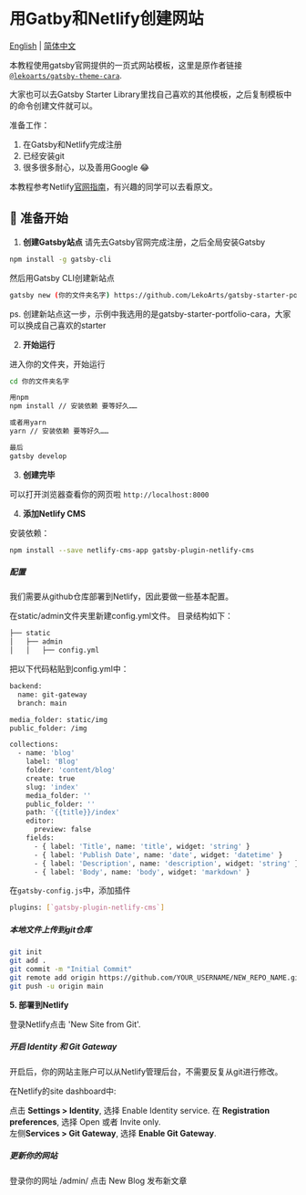 <h1 align="left">
  用Gatby和Netlify创建网站
</h1>

[English](README.md) | [简体中文](readmeCN.md)

本教程使用gatsby官网提供的一页式网站模板，这里是原作者链接 [`@lekoarts/gatsby-theme-cara`](https://github.com/LekoArts/gatsby-themes/tree/master/themes/gatsby-theme-cara).  


大家也可以去Gatsby Starter Library里找自己喜欢的其他模板，之后复制模板中的命令创建文件就可以。

准备工作：
1. 在Gatsby和Netlify完成注册
2. 已经安装git
3. 很多很多耐心，以及善用Google 😂


本教程参考Netlify[官网指南](https://www.netlifycms.org/docs/gatsby/#get-to-know-gatsby)，有兴趣的同学可以去看原文。 



## 🚀 准备开始

1. **创建Gatsby站点**
请先去Gatsby官网完成注册，之后全局安装Gatsby 
```sh
npm install -g gatsby-cli
```
然后用Gatsby CLI创建新站点

```sh
gatsby new (你的文件夹名字) https://github.com/LekoArts/gatsby-starter-portfolio-cara
```
ps. 创建新站点这一步，示例中我选用的是gatsby-starter-portfolio-cara，大家可以换成自己喜欢的starter

2. **开始运行**

进入你的文件夹，开始运行

```sh
cd 你的文件夹名字

用npm
npm install // 安装依赖 要等好久……

或者用yarn
yarn // 安装依赖 要等好久……

最后
gatsby develop
```

3. **创建完毕**

可以打开浏览器查看你的网页啦 `http://localhost:8000`


4. **添加Netlify CMS**

安装依赖：
```sh
npm install --save netlify-cms-app gatsby-plugin-netlify-cms
```

##### 配置
我们需要从github仓库部署到Netlify，因此要做一些基本配置。

在static/admin文件夹里新建config.yml文件。 目录结构如下：
```sh
├── static
│   ├── admin
│   │   ├── config.yml
```

把以下代码粘贴到config.yml中：
```sh
backend:
  name: git-gateway
  branch: main

media_folder: static/img
public_folder: /img

collections:
  - name: 'blog'
    label: 'Blog'
    folder: 'content/blog'
    create: true
    slug: 'index'
    media_folder: ''
    public_folder: ''
    path: '{{title}}/index'
    editor:
      preview: false
    fields:
      - { label: 'Title', name: 'title', widget: 'string' }
      - { label: 'Publish Date', name: 'date', widget: 'datetime' }
      - { label: 'Description', name: 'description', widget: 'string' }
      - { label: 'Body', name: 'body', widget: 'markdown' }
```

在`gatsby-config.js`中，添加插件 <br/>

```sh
plugins: [`gatsby-plugin-netlify-cms`]
```
##### 本地文件上传到git仓库
```sh
git init
git add .
git commit -m "Initial Commit"
git remote add origin https://github.com/YOUR_USERNAME/NEW_REPO_NAME.git
git push -u origin main
```

**5. 部署到Netlify**

登录Netlify点击 'New Site from Git'. 

##### 开启 Identity 和 Git Gateway
开启后，你的网站主账户可以从Netlify管理后台，不需要反复从git进行修改。 

在Netlify的site dashboard中:

点击 **Settings > Identity**, 选择 Enable Identity service.
在 **Registration preferences**, 选择 Open 或者 Invite only.  
左侧**Services > Git Gateway**, 选择 **Enable Git Gateway**. 

##### 更新你的网站
登录你的网址 /admin/  点击 New Blog 发布新文章